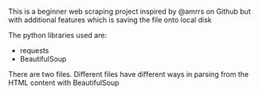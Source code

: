 This is a beginner web scraping project inspired by @amrrs on Github but with additional features which is saving the file onto local disk

The python libraries used are:
- requests
- BeautifulSoup 

There are two files. Different files have different ways in parsing from the HTML content with BeautifulSoup
